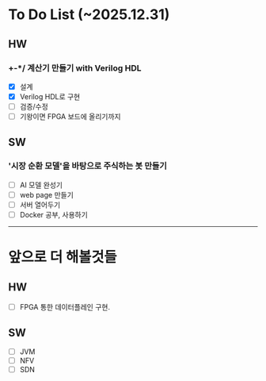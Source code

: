 <!---
kau-newbie/kau-newbie is a ✨ special ✨ repository because its `README.md` (this file) appears on your GitHub profile.
You can click the Preview link to take a look at your changes.
--->
# To Do List (~2025.12.31)

## HW
### +-*/ 계산기 만들기 with Verilog HDL
- [x] 설계
- [x] Verilog HDL로 구현
- [ ] 검증/수정
- [ ] 기왕이면 FPGA 보드에 올리기까지

## SW
### '시장 순환 모델'을 바탕으로 주식하는 봇 만들기
- [ ] AI 모델 완성기
- [ ] web page 만들기
- [ ] 서버 열어두기
- [ ] Docker 공부, 사용하기

---

# 앞으로 더 해볼것들

## HW
- [ ] FPGA 통한 데이터플레인 구현.

## SW
- [ ] JVM
- [ ] NFV
- [ ] SDN
